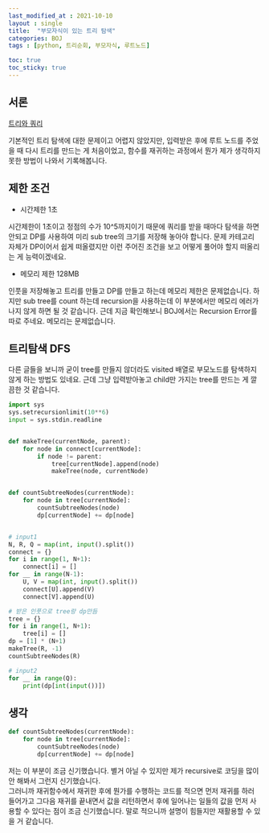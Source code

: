 ```yaml
---
last_modified_at : 2021-10-10
layout : single
title:  "부모자식이 있는 트리 탐색"
categories: BOJ
tags : [python, 트리순회, 부모자식, 루트노드]

toc: true
toc_sticky: true
---
```

## 서론
<a href='https://www.acmicpc.net/problem/15681'>트리와 쿼리</a>

기본적인 트리 탐색에 대한 문제이고 어렵지 않았지만, 입력받은 후에 루트 노드를 주었을 때 다시 트리를 만드는 게 처음이었고, 함수를 재귀하는 과정에서 뭔가 제가 생각하지 못한 방법이 나와서 기록해봅니다.

## 제한 조건
<ul>
  <li>시간제한 1초</li>
</ul>
시간제한이 1초이고 정점의 수가 10^5까지이기 때문에 쿼리를 받을 때마다 탐색을 하면 안되고 DP를 사용하여 미리 sub tree의 크기를 저장해 놓아야 합니다. 문제 카테고리 자체가 DP이어서 쉽게 떠올렸지만 이런 주어진 조건을 보고 어떻게 풀어야 할지 떠올리는 게 능력이겠네요.

<ul>
  <li>메모리 제한 128MB</li>
</ul>
인풋을 저장해놓고 트리를 만들고 DP를 만들고 하는데 메모리 제한은 문제없습니다. 하지만 sub tree를 count 하는데 recursion을 사용하는데 이 부분에서만 메모리 에러가 나지 않게 하면 될 것 같습니다. 근데 지금 확인해보니 BOJ에서는 Recursion Error를 따로 주네요. 메모리는 문제없습니다.


## 트리탐색 DFS
다른 글들을 보니까 굳이 tree를 만들지 않더라도 visited 배열로 부모노드를 탐색하지 않게 하는 방법도 있네요. 근데 그냥 입력받아놓고 child만 가지는 tree를 만드는 게 깔끔한 것 같습니다.
```python
import sys
sys.setrecursionlimit(10**6)
input = sys.stdin.readline


def makeTree(currentNode, parent):
    for node in connect[currentNode]:
        if node != parent:
            tree[currentNode].append(node)
            makeTree(node, currentNode)


def countSubtreeNodes(currentNode):
    for node in tree[currentNode]:
        countSubtreeNodes(node)
        dp[currentNode] += dp[node]


# input1
N, R, Q = map(int, input().split())
connect = {}
for i in range(1, N+1):
    connect[i] = []
for __ in range(N-1):
    U, V = map(int, input().split())
    connect[U].append(V)
    connect[V].append(U)

# 받은 인풋으로 tree랑 dp만듬
tree = {}
for i in range(1, N+1):
    tree[i] = []
dp = [1] * (N+1)
makeTree(R, -1)
countSubtreeNodes(R)

# input2
for __ in range(Q):
    print(dp[int(input())])
```

## 생각
```python
def countSubtreeNodes(currentNode):
    for node in tree[currentNode]:
        countSubtreeNodes(node)
        dp[currentNode] += dp[node]
```
저는 이 부분이 조금 신기했습니다. 별거 아닐 수 있지만 제가 recursive로 코딩을 많이 안 해봐서 그런지 신기했습니다.  
그러니까 재귀함수에서 재귀한 후에 뭔가를 수행하는 코드를 적으면 먼저 재귀를 하러 들어가고 그다음 재귀를 끝내면서 값을 리턴하면서 후에 일어나는 일들의 값을 먼저 사용할 수 있다는 점이 조금 신기했습니다. 말로 적으니까 설명이 힘들지만 재활용할 수 있을 거 같습니다.